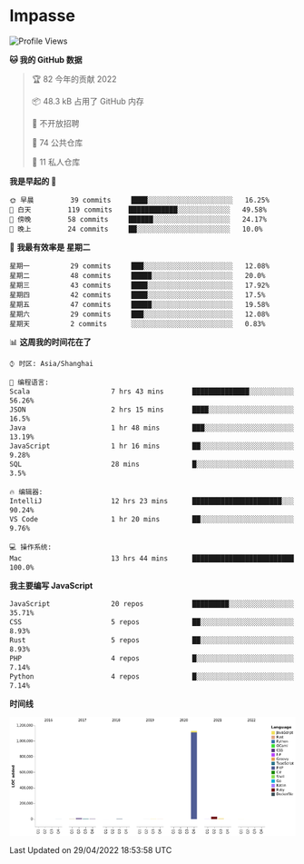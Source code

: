 # Impasse

<!--START_SECTION:waka-->
![Profile Views](http://img.shields.io/badge/%E4%B8%AA%E4%BA%BA%E5%B0%81%E9%9D%A2%E8%A7%82%E7%9C%8B%E6%AC%A1%E6%95%B0-0-blue)

**🐱 我的 GitHub 数据** 

> 🏆 82 今年的贡献 2022
 > 
> 📦 48.3 kB 占用了 GitHub 内存 
 > 
> 🚫 不开放招聘
 > 
> 📜 74 公共仓库 
 > 
> 🔑 11 私人仓库  
 > 
**我是早起的 🐤** 

```text
🌞 早晨         39 commits     ████░░░░░░░░░░░░░░░░░░░░░   16.25% 
🌆 白天         119 commits    ████████████░░░░░░░░░░░░░   49.58% 
🌃 傍晚         58 commits     ██████░░░░░░░░░░░░░░░░░░░   24.17% 
🌙 晚上         24 commits     ██░░░░░░░░░░░░░░░░░░░░░░░   10.0%

```
📅 **我最有效率是 星期二** 

```text
星期一          29 commits     ███░░░░░░░░░░░░░░░░░░░░░░   12.08% 
星期二          48 commits     █████░░░░░░░░░░░░░░░░░░░░   20.0% 
星期三          43 commits     ████░░░░░░░░░░░░░░░░░░░░░   17.92% 
星期四          42 commits     ████░░░░░░░░░░░░░░░░░░░░░   17.5% 
星期五          47 commits     █████░░░░░░░░░░░░░░░░░░░░   19.58% 
星期六          29 commits     ███░░░░░░░░░░░░░░░░░░░░░░   12.08% 
星期天          2 commits      ░░░░░░░░░░░░░░░░░░░░░░░░░   0.83%

```


📊 **这周我的时间花在了** 

```text
⌚︎ 时区: Asia/Shanghai

💬 编程语言: 
Scala                    7 hrs 43 mins       ██████████████░░░░░░░░░░░   56.26% 
JSON                     2 hrs 15 mins       ████░░░░░░░░░░░░░░░░░░░░░   16.5% 
Java                     1 hr 48 mins        ███░░░░░░░░░░░░░░░░░░░░░░   13.19% 
JavaScript               1 hr 16 mins        ██░░░░░░░░░░░░░░░░░░░░░░░   9.28% 
SQL                      28 mins             █░░░░░░░░░░░░░░░░░░░░░░░░   3.5%

🔥 编辑器: 
IntelliJ                 12 hrs 23 mins      ██████████████████████░░░   90.24% 
VS Code                  1 hr 20 mins        ██░░░░░░░░░░░░░░░░░░░░░░░   9.76%

💻 操作系统: 
Mac                      13 hrs 44 mins      █████████████████████████   100.0%

```

**我主要编写 JavaScript** 

```text
JavaScript               20 repos            █████████░░░░░░░░░░░░░░░░   35.71% 
CSS                      5 repos             ██░░░░░░░░░░░░░░░░░░░░░░░   8.93% 
Rust                     5 repos             ██░░░░░░░░░░░░░░░░░░░░░░░   8.93% 
PHP                      4 repos             █░░░░░░░░░░░░░░░░░░░░░░░░   7.14% 
Python                   4 repos             █░░░░░░░░░░░░░░░░░░░░░░░░   7.14%

```


**时间线**

![Chart not found](https://raw.githubusercontent.com/impasse/impasse/master/charts/bar_graph.png) 


 Last Updated on 29/04/2022 18:53:58 UTC
<!--END_SECTION:waka-->
